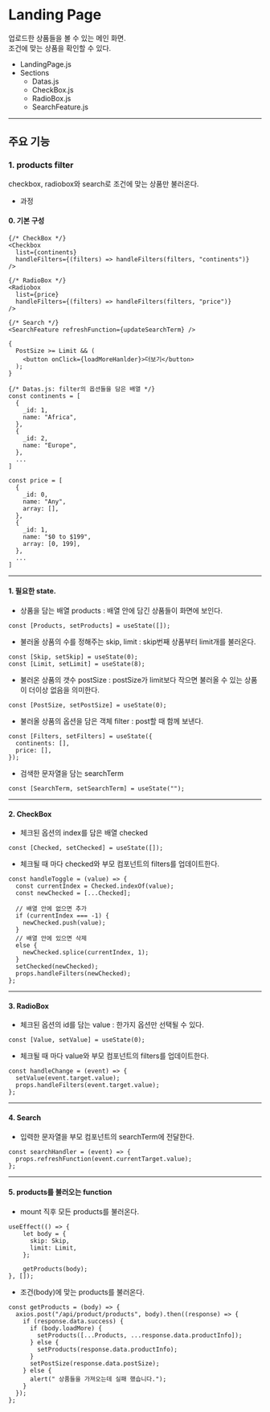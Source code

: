 # Landing Page

업로드한 상품들을 볼 수 있는 메인 화면.  
조건에 맞는 상품을 확인할 수 있다.

- LandingPage.js
- Sections
  - Datas.js
  - CheckBox.js
  - RadioBox.js
  - SearchFeature.js

---

## 주요 기능

### 1. products filter

checkbox, radiobox와 search로 조건에 맞는 상품만 불러온다.

- 과정

#### 0. 기본 구성

```
{/* CheckBox */}
<Checkbox
  list={continents}
  handleFilters={(filters) => handleFilters(filters, "continents")}
/>

{/* RadioBox */}
<Radiobox
  list={price}
  handleFilters={(filters) => handleFilters(filters, "price")}
/>

{/* Search */}
<SearchFeature refreshFunction={updateSearchTerm} />

{
  PostSize >= Limit && (
    <button onClick={loadMoreHanlder}>더보기</button>
  );
}

{/* Datas.js: filter의 옵션들을 담은 배열 */}
const continents = [
  {
    _id: 1,
    name: "Africa",
  },
  {
    _id: 2,
    name: "Europe",
  },
  ...
]

const price = [
  {
    _id: 0,
    name: "Any",
    array: [],
  },
  {
    _id: 1,
    name: "$0 to $199",
    array: [0, 199],
  },
  ...
]
```

---

#### 1. 필요한 state.

- 상품을 담는 배열 products : 배열 안에 담긴 상품들이 화면에 보인다.

```
const [Products, setProducts] = useState([]);
```

- 불러올 상품의 수를 정해주는 skip, limit : skip번째 상품부터 limit개를 불러온다.

```
const [Skip, setSkip] = useState(0);
const [Limit, setLimit] = useState(8);
```

- 불러온 상품의 갯수 postSize : postSize가 limit보다 작으면 불러올 수 있는 상품이 더이상 없음을 의미한다.

```
const [PostSize, setPostSize] = useState(0);
```

- 불러올 상품의 옵션을 담은 객체 filter : post할 때 함께 보낸다.

```
const [Filters, setFilters] = useState({
  continents: [],
  price: [],
});
```

- 검색한 문자열을 담는 searchTerm

```
const [SearchTerm, setSearchTerm] = useState("");
```

---

#### 2. CheckBox

- 체크된 옵션의 index를 담은 배열 checked

```
const [Checked, setChecked] = useState([]);
```

- 체크될 때 마다 checked와 부모 컴포넌트의 filters를 업데이트한다.

```
const handleToggle = (value) => {
  const currentIndex = Checked.indexOf(value);
  const newChecked = [...Checked];

  // 배열 안에 없으면 추가
  if (currentIndex === -1) {
    newChecked.push(value);
  }
  // 배열 안에 있으면 삭제
  else {
    newChecked.splice(currentIndex, 1);
  }
  setChecked(newChecked);
  props.handleFilters(newChecked);
};
```

---

#### 3. RadioBox

- 체크된 옵션의 id를 담는 value : 한가지 옵션만 선택될 수 있다.

```
const [Value, setValue] = useState(0);
```

- 체크될 때 마다 value와 부모 컴포넌트의 filters를 업데이트한다.

```
const handleChange = (event) => {
  setValue(event.target.value);
  props.handleFilters(event.target.value);
};
```

---

#### 4. Search

- 입력한 문자열을 부모 컴포넌트의 searchTerm에 전달한다.

```
const searchHandler = (event) => {
  props.refreshFunction(event.currentTarget.value);
};
```

---

#### 5. products를 불러오는 function

- mount 직후 모든 products를 불러온다.

```
useEffect(() => {
    let body = {
      skip: Skip,
      limit: Limit,
    };

    getProducts(body);
}, []);
```

- 조건(body)에 맞는 products를 불러온다.

```
const getProducts = (body) => {
  axios.post("/api/product/products", body).then((response) => {
    if (response.data.success) {
      if (body.loadMore) {
        setProducts([...Products, ...response.data.productInfo]);
      } else {
        setProducts(response.data.productInfo);
      }
      setPostSize(response.data.postSize);
    } else {
      alert(" 상품들을 가져오는데 실패 했습니다.");
    }
  });
};
```
